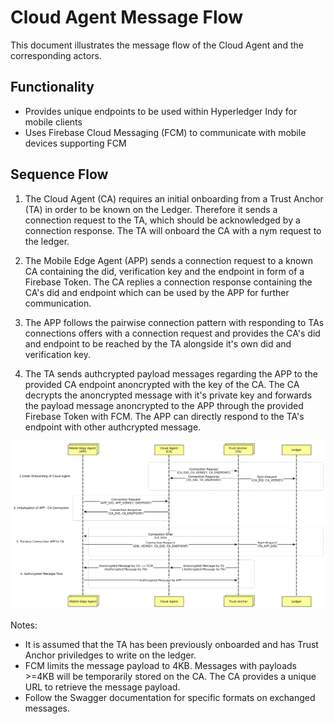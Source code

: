 # Cloud Agent Message Flow

This document illustrates the message flow of the Cloud Agent and the corresponding actors. 

## Functionality 

* Provides unique endpoints to be used within Hyperledger Indy for mobile clients
* Uses Firebase Cloud Messaging (FCM) to communicate with mobile devices supporting FCM

## Sequence Flow

1. The Cloud Agent (CA) requires an initial onboarding from a Trust Anchor (TA) in order to be known on the Ledger. Therefore it sends a connection request to the TA, which should be acknowledged by a connection response. The TA will onboard the CA with a nym request to the ledger.

2. The Mobile Edge Agent (APP) sends a connection request to a known CA containing the did, verification key and the endpoint in form of a Firebase Token. The CA replies a connection response containing the CA's did and endpoint which can be used by the APP for further communication.

3. The APP follows the pairwise connection pattern with responding to TAs connections offers with a connection request and provides the CA's did and endpoint to be reached by the TA alongside it's own did and verification key. 

4. The TA sends authcrypted payload messages regarding the APP to the provided CA endpoint anoncrypted with the key of the CA. The CA decrypts the anoncrypted message with it's private key and forwards the payload message anoncrypted to the APP through the provided Firebase Token with FCM. The APP can directly respond to the TA's endpoint with other authcrypted message.

![SeqDiagram](CloudAgentSequenceDiagram.png  "Sequence Diagram Cloud Agent")

Notes: 
 - It is assumed that the TA has been previously onboarded and has Trust Anchor priviledges to write on the ledger.
 - FCM limits the message payload to 4KB. Messages with payloads >=4KB will be temporarily stored on the CA. The CA provides a unique URL to retrieve the message payload.
 - Follow the Swagger documentation for specific formats on exchanged messages.
 
